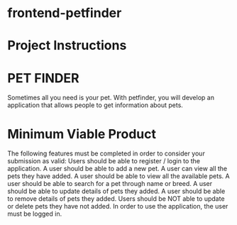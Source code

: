 # frontend-petfinder
# Project Instructions
# PET FINDER
Sometimes all you need is your pet. With petfinder, you will develop an application that allows people to get information about pets.

# Minimum Viable Product
The following features must be completed in order to consider your submission as valid:
Users should be able to register / login to the application.
A user should be able to add a new pet.
A user can view all the pets they have added.
A user should be able to view all the available pets.
A user should be able to search for a pet through name or breed.
A user should be able to update details of pets they added.
A user should be able to remove details of pets they added.
Users should be NOT able to update or delete pets they have not added.
In order to use the application, the user must be logged in.
